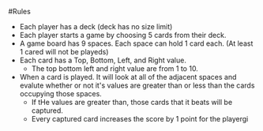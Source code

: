 #Rules
- Each player has a deck (deck has no size limit)
- Each player starts a game by choosing 5 cards from their deck.
- A game board has 9 spaces. Each space can hold 1 card each. (At least 1 cared will not be playeds)
- Each card has a Top, Bottom, Left, and Right value.
    - The top bottom left and right value are from 1 to 10.
- When a card is played. It will look at all of the adjacent spaces and evalute whether or not it's values are greater than or less than the cards occupying those spaces.
    - If tHe values are greater than, those cards that it beats will be captured.
    - Every captured card increases the score by 1 point for the playergi